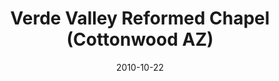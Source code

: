 ---
date: &id001 2010-10-22
end_date: null
location:
  address: 4855 E. Broken Saddle Dr.
  city: Cottonwood
  state: AZ
minister:
- end: null
  name: Brian D. Chang
  start: 2011-01-01
  type: Organizing Pastor
ministers:
- Brian D. Chang
name: Verde Valley Reformed Chapel
names: null
origination_date: *id001
raw_data: "AZ\nCottonwood\nVerde Valley Reformed Chapel  (October 22, 2010\u2013\
  \ )\n4855 E. Broken Saddle Dr.\nOrg. Pastor: Brian D. Chang, 2011\u2013"
received_from: null
states:
- AZ
status:
  active: true
  end_date: null
  reason: null
  received_from: null
  withdrawal_to: null
title: Verde Valley Reformed Chapel (Cottonwood AZ)

---
